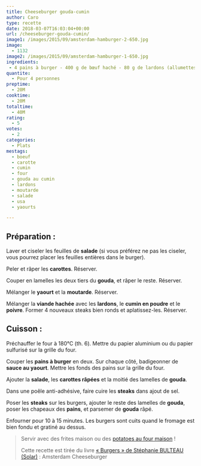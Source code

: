 ```yaml
---
title: Cheeseburger gouda-cumin
author: Caro
type: recette
date: 2018-03-07T16:03:04+00:00
url: /cheeseburger-gouda-cumin/
image1: /images/2015/09/amsterdam-hamburger-2-650.jpg
image:
  - 1132
image2: /images/2015/09/amsterdam-hamburger-1-650.jpg
ingredients:
 - 4 pains à burger - 400 g de bœuf haché - 80 g de lardons (allumettes) - 70 g de carottes - Quelques feuilles de salade (laitue) - 120 g de gouda au cumin - 100 g de yaourt nature brassé - 1 cuillère à café de moutarde - 2 cuillères à café de cumin en poudre - huile d'olive - poivre
quantite:
  - Pour 4 personnes
preptime:
  - 20M
cooktime:
  - 20M
totaltime:
  - 40M
rating:
  - 5
votes:
  - 2
categories:
  - Plats
mestags:
  - boeuf
  - carotte
  - cumin
  - four
  - gouda au cumin
  - lardons
  - moutarde
  - salade
  - usa
  - yaourts

---
```

## Préparation :

Laver et ciseler les feuilles de **salade** (si vous préférez ne pas les ciseler, vous pourrez placer les feuilles entières dans le burger).
  
Peler et râper les **carottes**. Réserver.
  
Couper en lamelles les deux tiers du **gouda**, et râper le reste. Réserver.
  
Mélanger le **yaourt** et la **moutarde**. Réserver.
  
Mélanger la **viande hachée** avec les **lardons**, le **cumin en poudre** et le **poivre**. Former 4 nouveaux steaks bien ronds et aplatissez-les. Réserver.

## Cuisson :

Préchauffer le four à 180°C (th. 6). Mettre du papier aluminium ou du papier sulfurisé sur la grille du four.

Couper les **pains à burger** en deux. Sur chaque côté, badigeonner de **sauce au yaourt**. Mettre les fonds des pains sur la grille du four.
  
Ajouter la **salade**, les **carottes râpées** et la moitié des lamelles de **gouda**.

Dans une poêle anti-adhésive, faire cuire les **steaks** dans ajout de sel.

Poser les **steaks** sur les burgers, ajouter le reste des lamelles de **gouda**, poser les chapeaux des **pains**, et parsemer de **gouda** râpé.

Enfourner pour 10 à 15 minutes. Les burgers sont cuits quand le fromage est bien fondu et gratiné au dessus.

> Servir avec des frites maison ou des [potatoes au four maison][1] !
> 
> Cette recette est tirée du livre <a href="http://www.solar.fr/ouvrage/burgers-le-meilleur-des-vg/9782263067082" target="_blank" rel="noopener">« Burgers » de Stéphanie BULTEAU (Solar)</a> : Amsterdam Cheeseburger

 [1]: http://www.instamiam.fr/potatoes-maison-au-four/